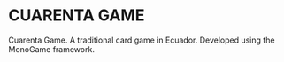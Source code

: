 # CUARENTA GAME

Cuarenta Game. A traditional card game in Ecuador. Developed using the MonoGame framework.